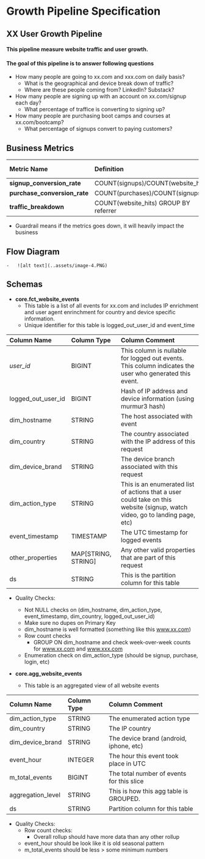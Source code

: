 # Growth Pipeline Specification

## XX User Growth Pipeline

#### This pipeline measure website traffic and user growth.

#### The goal of this pipeline is to answer following questions
- How many people are going to xx.com and xxx.com on daily basis?
    - What is the geographical and device break down of traffic?
    - Where are these people coming from? LinkedIn? Substack?
- How many people are signing up with an account on xx.com/signup each day?
    - What percentage of traffice is converting to signing up?
- How many people are purchasing boot camps and courses at xx.com/bootcamp?
    - What percentage of signups convert to paying customers?

## Business Metrics
|  **Metric Name** | **Definition**  | **is Guardrail** |
| :------ | :------  | :------: |
| **signup_conversion_rate** | COUNT(signups)/COUNT(website_hits) | YES |
| **purchase_conversion_rate** | COUNT(purchases)/COUNT(signups) | YES |
| **traffic_breakdown** | COUNT(website_hits) GROUP BY referrer | NO |

- Guardrail means if the metrics goes down, it will heavily impact the business

## Flow Diagram

    -   ![alt text](..assets/image-4.PNG)

## Schemas

- **core.fct_website_events**
    - This table is a list of all events for xx.com and includes IP enrichment and user agent enrinchment for country and device specific information.
    - Unique identifier for this table is logged_out_user_id and event_time

| **Column Name** | **Column Type** | **Column Comment** |
| :------ | :------  | :------ |
| *user_id* | BIGINT | This column is nullable for logged out events. This column indicates the user who generated this event. |
| logged_out_user_id | BIGINT | Hash of IP address and device information (using murmur3 hash)|
| dim_hostname | STRING | The host associated with event | 
| dim_country | STRING | The country associated with the IP address of this request |
| dim_device_brand | STRING | The device branch associated with this request |
| dim_action_type | STRING | This is an enumerated list of actions that a user could take on this website (signup, watch video, go to landing page, etc) |
| event_timestamp | TIMESTAMP | The UTC timestamp for logged events |
| other_properties | MAP[STRING, STRING] | Any other valid properties that are part of this request |
| ds | STRING | This is the partition column for this table |

- Quality Checks:
    - Not NULL checks on (dim_hostname, dim_action_type, event_timestamp, dim_country, logged_out_user_id)
    - Make sure no dupes on Primary Key
    - dim_hostname is well formatted (something like this www.xx.com)
    - Row count checks  
        - GROUP ON dim_hostname and check week-over-week counts for www.xx.com and www.xxx.com
    - Enumeration check on dim_action_type (should be signup, purchase, login, etc)

- **core.agg_website_events**
    - This table is an aggregated view of all website events

| **Column Name** | **Column Type** | **Column Comment** |
| :------ | :------  | :------ |
| dim_action_type | STRING | The enumerated action type |
| dim_country | STRING | The IP country |
| dim_device_brand | STRING | The device brand (android, iphone, etc) |
| event_hour | INTEGER | The hour this event took place in UTC |
| m_total_events | BIGINT | The total number of events for this slice |
| aggregation_level | STRING | This is how this agg table is GROUPED. |
| ds | STRING | Partition column for this table |

- Quality Checks:
    - Row count checks:
        - Overall rollup should have more data than any other rollup
    - event_hour should be look like it is old seasonal pattern
    - m_total_events should be less > some minimum numbers